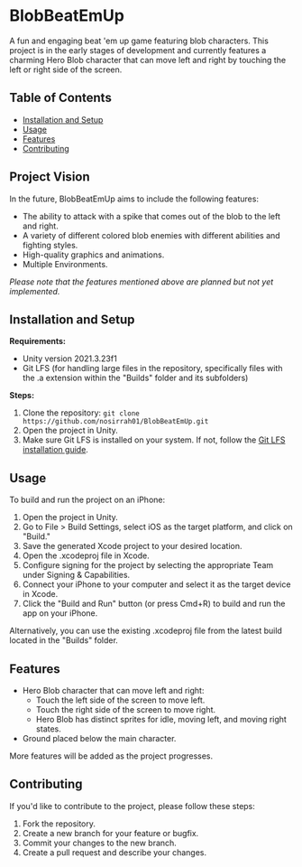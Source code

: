 # BlobBeatEmUp

A fun and engaging beat 'em up game featuring blob characters. This project is in the early stages of development and currently features a charming Hero Blob character that can move left and right by touching the left or right side of the screen.

## Table of Contents

- [Installation and Setup](#installation-and-setup)
- [Usage](#usage)
- [Features](#features)
- [Contributing](#contributing)

## Project Vision

In the future, BlobBeatEmUp aims to include the following features:

- The ability to attack with a spike that comes out of the blob to the left and right.
- A variety of different colored blob enemies with different abilities and fighting styles.
- High-quality graphics and animations.
- Multiple Environments.

*Please note that the features mentioned above are planned but not yet implemented.*

## Installation and Setup

**Requirements:**
- Unity version 2021.3.23f1
- Git LFS (for handling large files in the repository, specifically files with the .a extension within the "Builds" folder and its subfolders)

**Steps:**
1. Clone the repository: `git clone https://github.com/nosirrah01/BlobBeatEmUp.git`
2. Open the project in Unity.
3. Make sure Git LFS is installed on your system. If not, follow the [Git LFS installation guide](https://git-lfs.github.com/).

## Usage

To build and run the project on an iPhone:

1. Open the project in Unity.
2. Go to File > Build Settings, select iOS as the target platform, and click on "Build."
3. Save the generated Xcode project to your desired location.
4. Open the .xcodeproj file in Xcode.
5. Configure signing for the project by selecting the appropriate Team under Signing & Capabilities.
6. Connect your iPhone to your computer and select it as the target device in Xcode.
7. Click the "Build and Run" button (or press Cmd+R) to build and run the app on your iPhone.

Alternatively, you can use the existing .xcodeproj file from the latest build located in the "Builds" folder.

## Features

- Hero Blob character that can move left and right:
  - Touch the left side of the screen to move left.
  - Touch the right side of the screen to move right.
  - Hero Blob has distinct sprites for idle, moving left, and moving right states.
- Ground placed below the main character.
  
More features will be added as the project progresses.

## Contributing

If you'd like to contribute to the project, please follow these steps:
1. Fork the repository.
2. Create a new branch for your feature or bugfix.
3. Commit your changes to the new branch.
4. Create a pull request and describe your changes.
